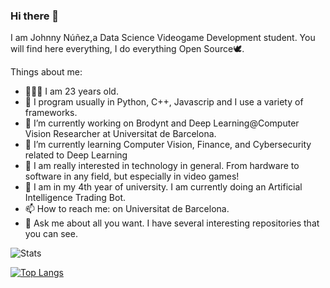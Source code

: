 ### Hi there 👋

<!--
**johnnync13/johnnync13** is a ✨ _special_ ✨ repository because its `README.md` (this file) appears on your GitHub profile.

Here are some ideas to get you started:

- 🔭 I’m currently working on ...
- 🌱 I’m currently learning ...
- 👯 I’m looking to collaborate on ...
- 🤔 I’m looking for help with ...
- 💬 Ask me about ...
- 📫 How to reach me: ...
- 😄 Pronouns: ...
- ⚡ Fun fact: ...
-->


I am Johnny Núñez,a Data Science Videogame Development student. You will find here everything, I do everything Open Source🕊.

Things about me:
- 🧑🏽‍💻 I am 23 years old.
- 🤔 I program usually in Python, C++, Javascrip and I use a variety of frameworks.
- 🔭 I’m currently working on Brodynt and Deep Learning@Computer Vision Researcher at Universitat de Barcelona.
- 🌱 I’m currently learning Computer Vision, Finance, and Cybersecurity related to Deep Learning
- 📲 I am really interested in technology in general. From hardware to software in any field, but especially in video games!
- 📐 I am in my 4th year of university. I am currently doing an Artificial Intelligence Trading Bot.
- 📫 How to reach me: on Universitat de Barcelona.
- 💬 Ask me about all you want. I have several interesting repositories that you can see.

![Stats](https://github-readme-stats.vercel.app/api?username=johnnync13&show_icons=true&theme=onedark)

[![Top Langs](https://github-readme-stats.vercel.app/api/top-langs/?username=johnnync13)](https://github.com/johnnync13/github-readme-stats)

